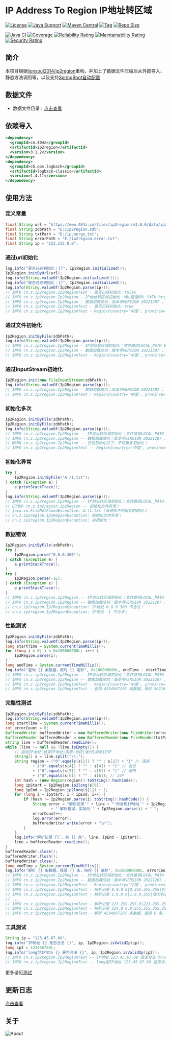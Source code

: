 # IP Address To Region IP地址转区域

[![License](https://img.shields.io/github/license/ALI1416/ip2region?label=License)](https://www.apache.org/licenses/LICENSE-2.0.txt)
[![Java Support](https://img.shields.io/badge/Java-8+-green)](https://openjdk.org/)
[![Maven Central](https://img.shields.io/maven-central/v/cn.404z/ip2region?label=Maven%20Central)](https://mvnrepository.com/artifact/cn.404z/ip2region)
[![Tag](https://img.shields.io/github/v/tag/ALI1416/ip2region?label=Tag)](https://github.com/ALI1416/ip2region/tags)
[![Repo Size](https://img.shields.io/github/repo-size/ALI1416/ip2region?label=Repo%20Size&color=success)](https://github.com/ALI1416/ip2region/archive/refs/heads/master.zip)

[![Java CI](https://github.com/ALI1416/ip2region/actions/workflows/ci.yml/badge.svg)](https://github.com/ALI1416/ip2region/actions/workflows/ci.yml)
[![Coverage](https://sonarcloud.io/api/project_badges/measure?project=ALI1416_ip2region&metric=coverage)
![Reliability Rating](https://sonarcloud.io/api/project_badges/measure?project=ALI1416_ip2region&metric=reliability_rating)
![Maintainability Rating](https://sonarcloud.io/api/project_badges/measure?project=ALI1416_ip2region&metric=sqale_rating)
![Security Rating](https://sonarcloud.io/api/project_badges/measure?project=ALI1416_ip2region&metric=security_rating)](https://sonarcloud.io/summary/new_code?id=ALI1416_ip2region)

## 简介

本项目根据[lionsoul2014/ip2region](https://github.com/lionsoul2014/ip2region)重构，并加上了数据文件压缩后从外部导入、静态方法调用等，以及支持[SpringBoot自动配置](https://github.com/ALI1416/ip2region-spring-boot-autoconfigure)

## 数据文件

- 数据文件目录：[点击查看](./data)

## 依赖导入

```xml
<dependency>
  <groupId>cn.404z</groupId>
  <artifactId>ip2region</artifactId>
  <version>3.1.2</version>
</dependency>
<dependency>
  <groupId>ch.qos.logback</groupId>
  <artifactId>logback-classic</artifactId>
  <version>1.4.11</version>
</dependency>
```

## 使用方法

### 定义常量

```java
final String url = "https://www.404z.cn/files/ip2region/v3.0.0/data/ip2region.zdb";
final String zdbPath = "E:/ip2region.zdb";
final String txtPath = "E:/ip.merge.txt";
final String errorPath = "E:/ip2region.error.txt";
final String ip = "123.132.0.0";
```

### 通过url初始化

```java
log.info("是否已经初始化：{}", Ip2Region.initialized());
Ip2Region.initByUrl(url);
log.info(String.valueOf(Ip2Region.initialized()));
log.info("是否已经初始化：{}", Ip2Region.initialized());
log.info(String.valueOf(Ip2Region.parse(ip)));
// INFO cn.z.ip2region.Ip2RegionTest - 是否已经初始化：false
// INFO cn.z.ip2region.Ip2Region - IP地址转区域初始化：URL路径URL_PATH https://www.404z.cn/files/ip2region/v3.0.0/data/ip2region.zdb
// INFO cn.z.ip2region.Ip2Region - 数据加载成功：版本号VERSION 20221207 ，校验码CRC32 68EDD841
// INFO cn.z.ip2region.Ip2RegionTest - 是否已经初始化：true
// INFO cn.z.ip2region.Ip2RegionTest - Region{country='中国', province='山东省', city='济宁市', isp='联通'}
```

### 通过文件初始化

```java
Ip2Region.initByFile(zdbPath);
log.info(String.valueOf(Ip2Region.parse(ip)));
// INFO cn.z.ip2region.Ip2Region - IP地址转区域初始化：文件路径LOCAL_PATH E:/ip2region.zdb
// INFO cn.z.ip2region.Ip2Region - 数据加载成功：版本号VERSION 20221207 ，校验码CRC32 68EDD841
// INFO cn.z.ip2region.Ip2RegionTest - Region{country='中国', province='山东省', city='济宁市', isp='联通'}
```

### 通过inputStream初始化

```java
Ip2Region.init(new FileInputStream(zdbPath));
log.info(String.valueOf(Ip2Region.parse(ip)));
// INFO cn.z.ip2region.Ip2Region - 数据加载成功：版本号VERSION 20221207 ，校验码CRC32 68EDD841
// INFO cn.z.ip2region.Ip2RegionTest - Region{country='中国', province='山东省', city='济宁市', isp='联通'}
```

### 初始化多次

```java
Ip2Region.initByFile(zdbPath);
Ip2Region.initByFile(zdbPath);
log.info(String.valueOf(Ip2Region.parse(ip)));
// INFO cn.z.ip2region.Ip2Region -- IP地址转区域初始化：文件路径LOCAL_PATH E:/ip2region.zdb
// INFO cn.z.ip2region.Ip2Region -- 数据加载成功：版本号VERSION 20221207 ，校验码CRC32 68EDD841
// WARN cn.z.ip2region.Ip2Region -- 已经初始化过了，不可重复初始化！
// INFO cn.z.ip2region.Ip2RegionTest -- Region{country='中国', province='山东省', city='济宁市', isp='联通'}
```

### 初始化异常

```java
try {
    Ip2Region.initByFile("A:/1.txt");
} catch (Exception e) {
    e.printStackTrace();
}
log.info(String.valueOf(Ip2Region.parse(ip)));
// INFO cn.z.ip2region.Ip2Region -- IP地址转区域初始化：文件路径LOCAL_PATH A:/1.txt
// ERROR cn.z.ip2region.Ip2Region -- 初始化文件异常！
// java.io.FileNotFoundException: A:\1.txt (系统找不到指定的路径。)
// cn.z.ip2region.Ip2RegionException: 初始化文件异常！
// cn.z.ip2region.Ip2RegionException: 未初始化！
```

### 数据错误

```java
Ip2Region.initByFile(zdbPath);
try {
    Ip2Region.parse("0.0.0.300");
} catch (Exception e) {
    e.printStackTrace();
}
try {
    Ip2Region.parse(-1L);
} catch (Exception e) {
    e.printStackTrace();
}
// INFO cn.z.ip2region.Ip2Region -- IP地址转区域初始化：文件路径LOCAL_PATH E:/ip2region.zdb
// INFO cn.z.ip2region.Ip2Region -- 数据加载成功：版本号VERSION 20221207 ，校验码CRC32 68EDD841
// cn.z.ip2region.Ip2RegionException: IP地址 0.0.0.300 不合法！
// cn.z.ip2region.Ip2RegionException: IP地址 -1 不合法！
```

### 性能测试

```java
Ip2Region.initByFile(zdbPath);
log.info(String.valueOf(Ip2Region.parse(ip)));
long startTime = System.currentTimeMillis();
for (long i = 0; i < 0x100000000L; i++) {
    Ip2Region.parse(i);
}
long endTime = System.currentTimeMillis();
log.info("查询 {} 条数据，用时 {} 毫秒", 0x100000000L, endTime - startTime);
// INFO cn.z.ip2region.Ip2Region -- IP地址转区域初始化：文件路径LOCAL_PATH E:/ip2region.zdb
// INFO cn.z.ip2region.Ip2Region -- 数据加载成功：版本号VERSION 20221207 ，校验码CRC32 68EDD841
// INFO cn.z.ip2region.Ip2RegionTest - Region{country='中国', province='山东省', city='济宁市', isp='联通'}
// INFO cn.z.ip2region.Ip2RegionTest - 查询 4294967296 条数据，用时 562161 毫秒
```

### 完整性测试

```java
Ip2Region.initByFile(zdbPath);
log.info(String.valueOf(Ip2Region.parse(ip)));
long startTime = System.currentTimeMillis();
int errorCount = 0;
BufferedWriter bufferedWriter = new BufferedWriter(new FileWriter(errorPath));
BufferedReader bufferedReader = new BufferedReader(new FileReader(txtPath));
String line = bufferedReader.readLine();
while (line != null && !line.isEmpty()) {
    // 起始IP地址|结束IP地址|国家|地区|省份|城市|ISP
    String[] s = line.split("\\|");
    String region = ("0".equals(s[2]) ? "" : s[2]) + "|" // 国家
            + ("0".equals(s[4]) ? "" : s[4]) + "|" // 省份
            + ("0".equals(s[5]) ? "" : s[5]) + "|" // 城市
            + ("0".equals(s[6]) ? "" : s[6]); // ISP
    int hash = (new Region(region)).toString().hashCode();
    long ipStart = Ip2Region.ip2long(s[0]);
    long ipEnd = Ip2Region.ip2long(s[1]) + 1;
    for (long i = ipStart; i < ipEnd; i++) {
        if (hash != Ip2Region.parse(i).toString().hashCode()) {
            String error = "解析记录`" + line + "`时发现IP地址`" + Ip2Region.long2ip(i) //
                    + "`解析错误，实际为`" + Ip2Region.parse(i) + "`";
            errorCount++;
            log.error(error);
            bufferedWriter.write(error + "\n");
        }
    }
    log.info("解析记录`{}`，共 {} 条", line, ipEnd - ipStart);
    line = bufferedReader.readLine();
}
bufferedReader.close();
bufferedWriter.flush();
bufferedWriter.close();
long endTime = System.currentTimeMillis();
log.info("解析 {} 条数据，错误 {} 条，用时 {} 毫秒", 0x100000000L, errorCount, endTime - startTime);
// INFO cn.z.ip2region.Ip2Region -- IP地址转区域初始化：文件路径LOCAL_PATH E:/ip2region.zdb
// INFO cn.z.ip2region.Ip2Region -- 数据加载成功：版本号VERSION 20221207 ，校验码CRC32 68EDD841
// INFO cn.z.ip2region.Ip2RegionTest - Region{country='中国', province='山东省', city='济宁市', isp='联通'}
// INFO cn.z.ip2region.Ip2RegionTest - 解析记录`0.0.0.0|0.255.255.255|0|0|0|内网IP|内网IP`，共 16777216 条
// INFO cn.z.ip2region.Ip2RegionTest - 解析记录`1.0.0.0|1.0.0.255|澳大利亚|0|0|0|0`，共 256 条
// ...
// INFO cn.z.ip2region.Ip2RegionTest - 解析记录`223.255.255.0|223.255.255.255|澳大利亚|0|0|0|0`，共 256 条
// INFO cn.z.ip2region.Ip2RegionTest - 解析记录`224.0.0.0|255.255.255.255|0|0|0|内网IP|内网IP`，共 536870912 条
// INFO cn.z.ip2region.Ip2RegionTest - 解析 4294967296 条数据，错误 0 条，用时 869132 毫秒
```

### 工具测试

```java
String ip = "123.45.67.89";
log.info("IP地址 {} 是否合法 {}", ip, Ip2Region.isValidIp(ip));
long ip2 = 123456789L;
log.info("long型IP地址 {} 是否合法 {}", ip, Ip2Region.isValidIp(ip2));
// INFO cn.z.ip2region.Ip2RegionTest -- IP地址 123.45.67.89 是否合法 true
// INFO cn.z.ip2region.Ip2RegionTest -- long型IP地址 123.45.67.89 是否合法 true
```

更多请见[测试](./src/test)

## 更新日志

[点击查看](./CHANGELOG.md)

## 关于

<picture>
  <source media="(prefers-color-scheme: dark)" srcset="https://www.404z.cn/images/about.dark.svg">
  <img alt="About" src="https://www.404z.cn/images/about.light.svg">
</picture>
